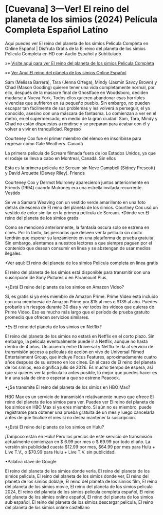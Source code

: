 # [Cuevana] 3—Ver! El reino del planeta de los simios (2024) Película Completa Español Latíno

Aquí puedes ver El reino del planeta de los simios Pelicula Completa en Online Español | Disfruta Gratis de la El reino del planeta de los simios Pelicula Completa en HD con Audio Español y Subtitulado.

»» [Visite aquí para ver El reino del planeta de los simios Pelicula Completa](https://aiflix.pro/es/movie/653346/kingdom-of-the-planet-of-the-apes)

»» [Ver Aqui El reino del planeta de los simios Online Español](https://aiflix.pro/es/movie/653346/kingdom-of-the-planet-of-the-apes)

Sam (Melissa Barrera), Tara (Jenna Ortega), Mindy (Jasmin Savoy Brown) y Chad (Mason Gooding) quieren tener una vida completamente normal, por ello, después de la masacre final de Ghostface en Woodsboro, deciden mudarse a Nueva York. Todos ellos quieren abandonar esas horribles vivencias que sufrieron en su pequeño pueblo. Sin embargo, no pueden escapar tan fácilmente de sus problemas y les volverá a perseguir, el ya conocido, asesino con una máscara de fantasma. Lo comienzan a ver en el metro, en el supermercado, en medio de la gran ciudad. Sam, Tara, Mindy y Chad no están dispuestos a rendirse y se preparan para acabar con él y volver a vivir en tranquilidad.
Regreso

Courteney Cox fue el primer miembro del elenco en inscribirse para regresar como Gale Weathers.
Canadá

La primera película de Scream filmada fuera de los Estados Unidos, ya que el rodaje se lleva a cabo en Montreal, Canadá.
Sin ellos

Esta es la primera película de Scream sin Neve Campbell (Sidney Prescott) y David Arquette (Dewey Riley).
Friends

Courteney Cox y Dermot Mulroney aparecieron juntos anteriormente en Friends (1994) cuando Mulroney era una estrella invitada recurrente.
Vestido

Se ve a Samara Weaving con un vestido verde amarillento en una foto detrás de escena de El reino del planeta de los simios. Courtney Cox usó un vestido de color similar en la primera película de Scream.
•Dónde ver El reino del planeta de los simios gratis

Como se mencionó anteriormente, la fantasía oscura solo se estrena en cines. Por lo tanto, las personas que deseen ver la película sin costo tendrán que esperar su lanzamiento en una plataforma de prueba gratuita. Sin embargo, alentamos a nuestros lectores a que siempre paguen por el contenido que desean consumir en línea y se abstengan de usar medios ilegales.

•Ver aquí: El reino del planeta de los simios Película completa en línea gratis

El reino del planeta de los simios está disponible para transmitir con una suscripción de Sony Pictures o en Paramount Plus.

•¿Está El reino del planeta de los simios en Amazon Video?

Sí, es gratis si ya eres miembro de Amazon Prime. Prime Video está incluido con una membresía de Amazon Prime por $15 al mes o $139 al año. Puedes probarlo sin riesgos durante 30 días y ver todos los videos que quieras de Prime Video. Eso es mucho más largo que el período de prueba gratuito promedio que ofrecen servicios similares.

•Es El reino del planeta de los simios en Netflix?

El reino del planeta de los simios no estará en Netflix en el corto plazo. Sin embargo, la película eventualmente puede ir a Netflix, aunque no hasta dentro de 4 años. Un acuerdo entre Universal y Netflix le da al servicio de transmisión acceso a películas de acción en vivo de Universal Filmed Entertainment Group, que incluye Focus Features, aproximadamente cuatro años después de su estreno en los cines. En el caso de El reino del planeta de los simios, eso significa julio de 2026. Es mucho tiempo de espera, así que si quieres ver la película lo antes posible, lo mejor que puedes hacer es ir a una sala de cine o esperar a que se estrene Peacock.

•¿Se transmite El reino del planeta de los simios en HBO Max?

HBO Max es un servicio de transmisión relativamente nuevo que ofrece El reino del planeta de los simios para ver. Puedes ver El reino del planeta de los simios en HBO Max si ya eres miembro. Si aún no es miembro, puede registrarse para obtener una prueba gratuita de un mes y luego cancelarla antes de que finalice el mes si no desea mantener la suscripción.

•¿Está El reino del planeta de los simios en Hulu?

¡Tampoco están en Hulu! Pero los precios de este servicio de transmisión actualmente comienzan en $ 6.99 por mes o $ 69.99 por todo el año. La versión sin publicidad cuesta $12.99 por mes, $64.99 por mes para Hulu + Live T.V., o $70.99 para Hulu + Live T.V. sin publicidad.

•Palabra clave de Google

El reino del planeta de los simios donde verla, El reino del planeta de los simios pelicula, El reino del planeta de los simios donde ver, El reino del planeta de los simios doblaje, El reino del planeta de los simios film, El reino del planeta de los simios movie, El reino del planeta de los simios pelicula 2024, El reino del planeta de los simios pelicula completa español, El reino del planeta de los simios online español, El reino del planeta de los simios sub español, El reino del planeta de los simios descargar pelicula, El reino del planeta de los simios online castellano
